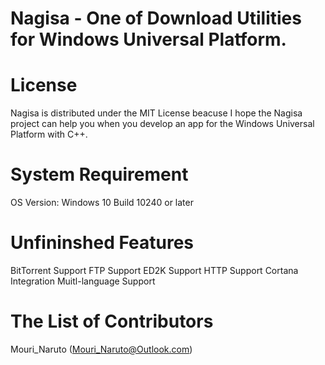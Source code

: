 # Nagisa - One of Download Utilities for Windows Universal Platform.

# License
Nagisa is distributed under the MIT License beacuse I hope the Nagisa project can help you when you develop an app for the Windows Universal Platform with C++.

# System Requirement
OS Version: Windows 10 Build 10240 or later

# Unfininshed Features
BitTorrent Support
FTP Support
ED2K Support
HTTP Support
Cortana Integration
Muitl-language Support

# The List of Contributors
Mouri_Naruto (Mouri_Naruto@Outlook.com)
